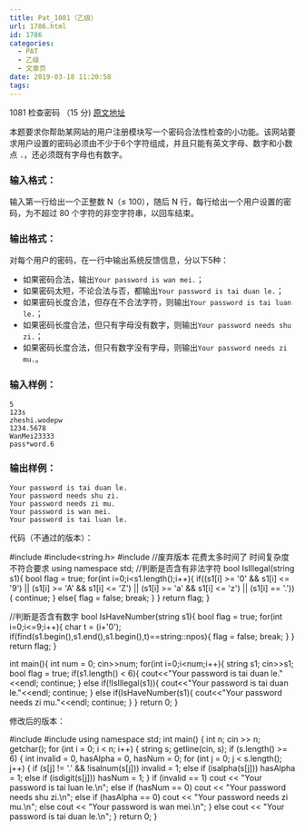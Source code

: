 ```yaml
---
title: Pat_1081（乙级）
url: 1786.html
id: 1786
categories:
  - PAT
  - 乙级
  - 文章页
date: 2019-03-18 11:20:58
tags:
---
```


1081 检查密码 （15 分) [原文地址](https://pintia.cn/problem-sets/994805260223102976/problems/994805261217153024)

本题要求你帮助某网站的用户注册模块写一个密码合法性检查的小功能。该网站要求用户设置的密码必须由不少于6个字符组成，并且只能有英文字母、数字和小数点 `.`，还必须既有字母也有数字。

### 输入格式：

输入第一行给出一个正整数 N（≤ 100），随后 N 行，每行给出一个用户设置的密码，为不超过 80 个字符的非空字符串，以回车结束。

### 输出格式：

对每个用户的密码，在一行中输出系统反馈信息，分以下5种：

*   如果密码合法，输出`Your password is wan mei.`；
*   如果密码太短，不论合法与否，都输出`Your password is tai duan le.`；
*   如果密码长度合法，但存在不合法字符，则输出`Your password is tai luan le.`；
*   如果密码长度合法，但只有字母没有数字，则输出`Your password needs shu zi.`；
*   如果密码长度合法，但只有数字没有字母，则输出`Your password needs zi mu.`。

### 输入样例：

    5
    123s
    zheshi.wodepw
    1234.5678
    WanMei23333
    pass*word.6
    

### 输出样例：

    Your password is tai duan le.
    Your password needs shu zi.
    Your password needs zi mu.
    Your password is wan mei.
    Your password is tai luan le.

代码（不通过的版本）：

#include<iostream>
#include<string.h>
#include<algorithm>
//废弃版本 花费太多时间了 时间复杂度不符合要求
using namespace std;
//判断是否含有非法字符
bool IsIllegal(string s1){
    bool flag = true;
    for(int i=0;i<s1.length();i++){
        if((s1\[i\] >= '0' && s1\[i\] <= '9') || (s1\[i\] >= 'A' && s1\[i\] <= 'Z') || (s1\[i\] >= 'a' && s1\[i\] <= 'z') || (s1\[i\] == '.')){
            continue;
        }
        else{
            flag = false;
            break;
        }
    }
    return flag;
}

//判断是否含有数字
bool IsHaveNumber(string s1){
    bool flag = true;
    for(int i=0;i<=9;i++){
        char t = (i+'0');
        if(find(s1.begin(),s1.end(),s1.begin(),t)==string::npos){
            flag = false;
            break;
        }
    }
    return flag;
}

int main(){
    int num = 0;
    cin>>num;
    for(int i=0;i<num;i++){
        string s1;
        cin>>s1;
        bool flag = true;
        if(s1.length() < 6){
            cout<<"Your password is tai duan le."<<endl;
            continue;
        }
        else if(!IsIllegal(s1)){
            cout<<"Your password is tai duan le."<<endl;
            continue;
        }
        else if(IsHaveNumber(s1){
            cout<<"Your password needs zi mu."<<endl;
            continue;
        }
    }
    return 0;
}

修改后的版本：

#include <iostream>
#include <cctype>
using namespace std;
int main() {
    int n;
    cin >> n; getchar();
    for (int i = 0; i < n; i++) {
        string s;
        getline(cin, s);
        if (s.length() >= 6) {
            int invalid = 0, hasAlpha = 0, hasNum = 0;
            for (int j = 0; j < s.length(); j++) {
                if (s\[j\] != '.' && !isalnum(s\[j\])) invalid = 1;
                else if (isalpha(s\[j\])) hasAlpha = 1;
                else if (isdigit(s\[j\])) hasNum = 1;
            }
            if (invalid == 1) cout << "Your password is tai luan le.\\n";
            else if (hasNum == 0) cout << "Your password needs shu zi.\\n";
            else if (hasAlpha == 0) cout << "Your password needs zi mu.\\n";
            else cout << "Your password is wan mei.\\n";
        } else
            cout << "Your password is tai duan le.\\n";
    }
    return 0;
}